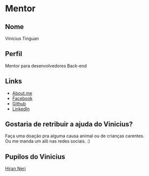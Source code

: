 # Mentor

## Nome

Vinicius Tinguan

## Perfil

Mentor para desenvolvedores Back-end

## Links

* [About.me](https://about.me/vinicius_tinguan)
* [Facebook](https://www.facebook.com/vinicius.tinguan)
* [Github](https://github.com/vtinguan)
* [LinkedIn](https://www.linkedin.com/in/vinicius-tinguan-a1712648?trk=nav_responsive_tab_profile_pic)

## Gostaria de retribuir a ajuda do Vinicius?

Faça uma doação pra alguma causa animal ou de crianças carentes.  
Ou me manda um alô nas redes sociais. :)

## Pupilos do Vinicius

[Hiran Neri](/profiles/pupils/profiles/HiranNeri.md)
